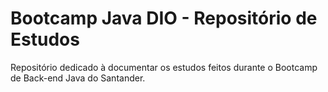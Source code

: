 # Bootcamp Java DIO - Repositório de Estudos
Repositório dedicado à documentar os estudos feitos durante o Bootcamp de Back-end Java do Santander.
